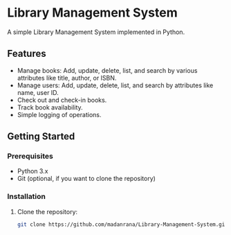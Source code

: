 # Library Management System

A simple Library Management System implemented in Python.

## Features

- Manage books: Add, update, delete, list, and search by various attributes like title, author, or ISBN.
- Manage users: Add, update, delete, list, and search by attributes like name, user ID.
- Check out and check-in books.
- Track book availability.
- Simple logging of operations.

## Getting Started

### Prerequisites

- Python 3.x
- Git (optional, if you want to clone the repository)

### Installation

1. Clone the repository:
   ```bash
   git clone https://github.com/madanrana/Library-Management-System.git
